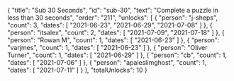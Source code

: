 {
  "title": "Sub 30 Seconds",
  "id": "sub-30",
  "text": "Complete a puzzle in less than 30 seconds",
  "order": "211",
  "unlocks": [
    {
      "person": "j-sheps",
      "count": 3,
      "dates": [
        "2021-06-23",
        "2021-06-29",
        "2021-07-08"
      ]
    },
    {
      "person": "itsalex",
      "count": 2,
      "dates": [
        "2021-07-09",
        "2021-07-18"
      ]
    },
    {
      "person": "Rowan M",
      "count": 1,
      "dates": [
        "2021-06-23"
      ]
    },
    {
      "person": "varjmes",
      "count": 1,
      "dates": [
        "2021-06-23"
      ]
    },
    {
      "person": "Oliver Turner",
      "count": 1,
      "dates": [
        "2021-06-29"
      ]
    },
    {
      "person": "cb",
      "count": 1,
      "dates": [
        "2021-07-06"
      ]
    },
    {
      "person": "apaleslimghost",
      "count": 1,
      "dates": [
        "2021-07-11"
      ]
    }
  ],
  "totalUnlocks": 10
}